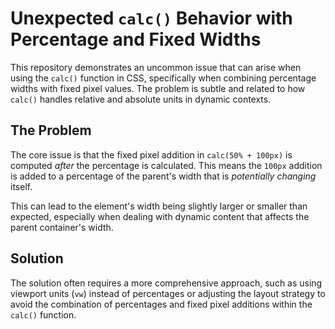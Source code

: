# Unexpected `calc()` Behavior with Percentage and Fixed Widths

This repository demonstrates an uncommon issue that can arise when using the `calc()` function in CSS, specifically when combining percentage widths with fixed pixel values. The problem is subtle and related to how `calc()` handles relative and absolute units in dynamic contexts.

## The Problem

The core issue is that the fixed pixel addition in `calc(50% + 100px)` is computed *after* the percentage is calculated.  This means the `100px` addition is added to a percentage of the parent's width that is *potentially changing* itself.

This can lead to the element's width being slightly larger or smaller than expected, especially when dealing with dynamic content that affects the parent container's width.

## Solution

The solution often requires a more comprehensive approach, such as using viewport units (`vw`) instead of percentages or adjusting the layout strategy to avoid the combination of percentages and fixed pixel additions within the `calc()` function.